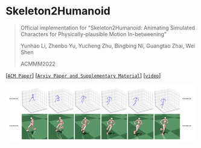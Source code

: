 # Skeleton2Humanoid

> Official implementation for "Skeleton2Humanoid: Animating Simulated Characters for Physically-plausible Motion In-betweening"
> 
> Yunhao Li, Zhenbo Yu, Yucheng Zhu, Bingbing Ni, Guangtao Zhai, Wei Shen
> 
> ACMMM2022 

[[`ACM Paper`](https://dl.acm.org/doi/abs/10.1145/3503161.3548093)]
[[`Arxiv Paper and Supplementary Material`](https://arxiv.org/pdf/2210.04294.pdf)]
[[`video`](https://dl.acm.org/action/downloadSupplement?doi=10.1145%2F3503161.3548093&file=mm22-fp1428.mp4)]


![Skeleton2Humanoid](images/inbetween_sample.png)

